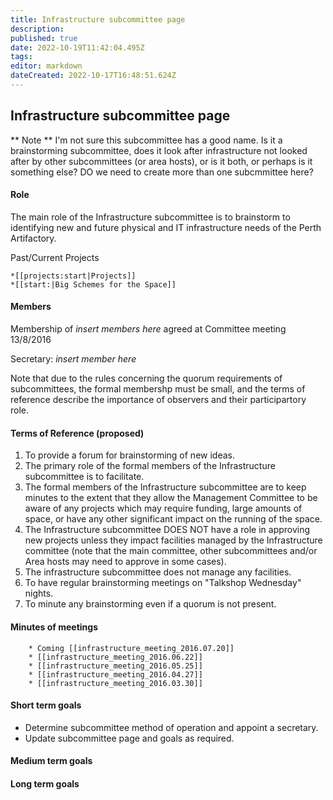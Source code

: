 ```yaml
---
title: Infrastructure subcommittee page
description: 
published: true
date: 2022-10-19T11:42:04.495Z
tags: 
editor: markdown
dateCreated: 2022-10-17T16:48:51.624Z
---
```


## Infrastructure subcommittee page

\*\* Note \*\* I'm not sure this subcommittee has a good name. Is it a brainstorming subcommittee, does it look after infrastructure not looked after by other subcommittees (or area hosts), or is it both, or perhaps is it something else? DO we need to create more than one subcmmittee here?

#### Role

The main role of the Infrastructure subcommittee is to brainstorm to identifying new and future physical and IT infrastructure needs of the Perth Artifactory.

Past/Current Projects

    *[[projects:start|Projects]]
    *[[start:|Big Schemes for the Space]]

#### Members

Membership of *insert members here* agreed at Committee meeting 13/8/2016

Secretary: *insert member here*

Note that due to the rules concerning the quorum requirements of subcommittees, the formal membershp must be small, and the terms of reference describe the importance of observers and their participartory role.

#### Terms of Reference (proposed)

1.  To provide a forum for brainstorming of new ideas.
2.  The primary role of the formal members of the Infrastructure subcommittee is to facilitate.
3.  The formal members of the Infrastructure subcommittee are to keep minutes to the extent that they allow the Management Committee to be aware of any projects which may require funding, large amounts of space, or have any other significant impact on the running of the space.
4.  The Infrastructure subcommittee DOES NOT have a role in approving new projects unless they impact facilities managed by the Infrastructure committee (note that the main committee, other subcommittees and/or Area hosts may need to approve in some cases).
5.  The infrastructure subcommittee does not manage any facilities.
6.  To have regular brainstorming meetings on "Talkshop Wednesday" nights.
7.  To minute any brainstorming even if a quorum is not present.

#### Minutes of meetings

        * Coming [[infrastructure_meeting_2016.07.20]]
        * [[infrastructure_meeting_2016.06.22]]
        * [[infrastructure_meeting_2016.05.25]]
        * [[infrastructure_meeting_2016.04.27]]
        * [[infrastructure_meeting_2016.03.30]]

#### Short term goals

-   Determine subcommittee method of operation and appoint a secretary.
-   Update subcommittee page and goals as required.

#### Medium term goals

#### Long term goals
